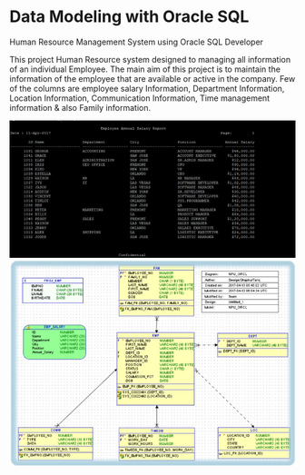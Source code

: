 # Data Modeling with Oracle SQL
Human Resource Management System using Oracle SQL Developer

This project Human Resource system designed to managing all information of an individual Employee. The main aim of this project is to maintain the information of the employee that are available or active in the company. Few of the columns are employee salary Information, Department Information, Location Information, Communication Information, Time management information & also Family information.

<img src = "https://github.com/ttariqaziz/data_modeling_MySQL/blob/master/Final%20Output%20Report.jpg">
<img src = "https://github.com/ttariqaziz/data_modeling_MySQL/blob/master/Entitity%20Relationship%20Diagram.jpg">
